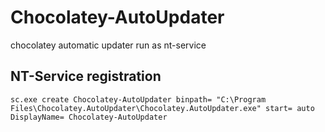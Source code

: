 # Chocolatey-AutoUpdater
chocolatey automatic updater run as nt-service

## NT-Service registration
`sc.exe create Chocolatey-AutoUpdater binpath= "C:\Program Files\Chocolatey.AutoUpdater\Chocolatey.AutoUpdater.exe" start= auto DisplayName= Chocolatey-AutoUpdater`
